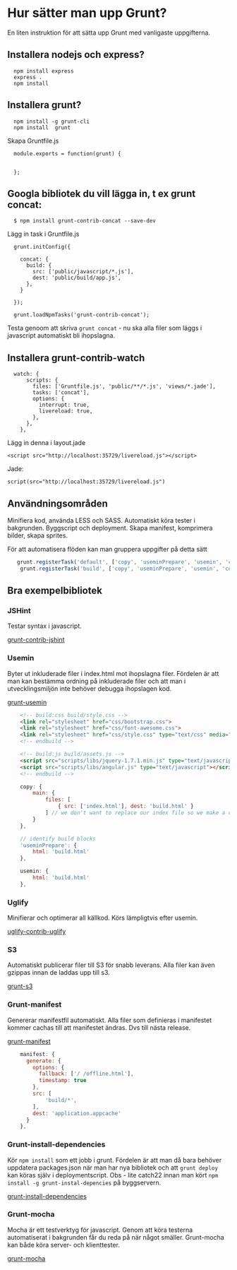 Hur sätter man upp Grunt?
====

En liten instruktion för att sätta upp Grunt med vanligaste uppgifterna.


## Installera nodejs och express?


      npm install express
      express .
      npm install


## Installera grunt?

      npm install -g grunt-cli
      npm install  grunt

Skapa Gruntfile.js

      module.exports = function(grunt) {


      };

## Googla bibliotek du vill lägga in, t ex grunt concat:

      $ npm install grunt-contrib-concat --save-dev

Lägg in task i Gruntfile.js


      grunt.initConfig({

        concat: {
          build: {
            src: ['public/javascript/*.js'],
            dest: 'public/build/app.js',
          },
        }

      });

      grunt.loadNpmTasks('grunt-contrib-concat');

Testa genoom att skriva `grunt concat` - nu ska alla filer som läggs i javascript automatiskt bli ihopslagna.


## Installera grunt-contrib-watch

      watch: {
          scripts: {
            files: ['Gruntfile.js', 'public/**/*.js', 'views/*.jade'],
            tasks: ['concat'],
            options: {
              interrupt: true,
              livereload: true,
            },
          },
        },

Lägg in denna i layout.jade
    
    <script src="http://localhost:35729/livereload.js"></script>

Jade:

    script(src="http://localhost:35729/livereload.js")

## Användningsområden

Minifiera kod, använda LESS och SASS. Automatiskt köra tester i bakgrunden. Byggscript och deployment. Skapa manifest, komprimera bilder, skapa sprites. 

För att automatisera flöden kan man gruppera uppgifter på detta sätt

``` javascript
   grunt.registerTask('default', ['copy', 'useminPrepare', 'usemin', 'concat', 'uglify', 'cssmin', 'jshint', 'mocha', 'regarde']);
    grunt.registerTask('build', ['copy', 'useminPrepare', 'usemin', 'concat', 'uglify', 'cssmin', 's3']);
```

## Bra exempelbibliotek


### JSHint
Testar syntax i javascript.

[grunt-contrib-jshint](https://github.com/gruntjs/grunt-contrib-jshint)


### Usemin
Byter ut inkluderade filer i index.html mot ihopslagna filer. Fördelen är att man kan bestämma ordning på inkluderade filer och att man i utvecklingsmiljön inte behöver debugga ihopslagen kod.

[grunt-usemin](https://github.com/yeoman/grunt-usemin)

``` html
    <!-- build:css build/style.css -->
    <link rel="stylesheet" href="css/bootstrap.css">
    <link rel="stylesheet" href="css/font-awesome.css">
    <link rel="stylesheet" href="css/style.css" type="text/css" media="screen" />
    <!-- endbuild -->
```

``` html
    <!-- build:js build/assets.js -->
    <script src="scripts/libs/jquery-1.7.1.min.js" type="text/javascript" charset="utf-8"></script>
    <script src="scripts/libs/angular.js" type="text/javascript"></script>
    <!-- endbuild -->
```

``` javascript
    copy: {
        main: {
            files: [
                { src: ['index.html'], dest: 'build.html' }
            ] // we don't want to replace our index file so we make a copy of it before minifying it
        }
    },

    // identify build blocks
    'useminPrepare': {
        html: 'build.html'
    },

    usemin: {
        html: 'build.html'
    },
```


### Uglify
Minifierar och optimerar all källkod. Körs lämpligtvis efter usemin.

[uglify-contrib-uglify](https://github.com/gruntjs/grunt-contrib-uglify)

### S3
Automatiskt publicerar filer till S3 för snabb leverans. Alla filer kan även gzippas innan de laddas upp till s3.

[grunt-s3](https://github.com/pifantastic/grunt-s3)



### Grunt-manifest
Genererar manifestfil automatiskt. Alla filer som definieras i manifestet kommer cachas till att manifestet ändras. Dvs till nästa release.

[grunt-manifest](https://github.com/gunta/grunt-manifest)

``` javascript
    manifest: {
      generate: {
        options: {
          fallback: ['/ /offline.html'],
          timestamp: true
        },
        src: [
            'build/*',
        ],
        dest: 'application.appcache'
      }
    },
```

### Grunt-install-dependencies
Kör `npm install` som ett jobb i grunt. Fördelen är att man då bara behöver uppdatera packages.json när man har nya bibliotek och att `grunt deploy` kan köras själv i deploymentscript. Obs - lite catch22 innan man kört `npm install -g grunt-instal-depencies` på byggservern.

[grunt-install-dependencies](https://github.com/ahutchings/grunt-install-dependencies)


### Grunt-mocha
Mocha är ett testverktyg för javascript. Genom att köra testerna automatiserat i bakgrunden får du reda på när något smäller. Grunt-mocha kan både köra server- och klienttester. 

[grunt-mocha](https://github.com/kmiyashiro/grunt-mocha)
